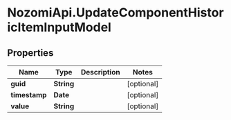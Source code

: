 # NozomiApi.UpdateComponentHistoricItemInputModel

## Properties
Name | Type | Description | Notes
------------ | ------------- | ------------- | -------------
**guid** | **String** |  | [optional] 
**timestamp** | **Date** |  | [optional] 
**value** | **String** |  | [optional] 
